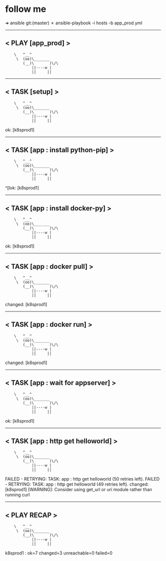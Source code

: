 # follow me

➜  ansible git:(master) ✗ ansible-playbook -i hosts -b app_prod.yml
 _________________
< PLAY [app_prod] >
 -----------------
        \   ^__^
         \  (oo)\_______
            (__)\       )\/\
                ||----w |
                ||     ||

 ______________
< TASK [setup] >
 --------------
        \   ^__^
         \  (oo)\_______
            (__)\       )\/\
                ||----w |
                ||     ||

ok: [k8sprod1]
 _________________________________
< TASK [app : install python-pip] >
 ---------------------------------
        \   ^__^
         \  (oo)\_______
            (__)\       )\/\
                ||----w |
                ||     ||

^[lok: [k8sprod1]
 ________________________________
< TASK [app : install docker-py] >
 --------------------------------
        \   ^__^
         \  (oo)\_______
            (__)\       )\/\
                ||----w |
                ||     ||

ok: [k8sprod1]
 __________________________
< TASK [app : docker pull] >
 --------------------------
        \   ^__^
         \  (oo)\_______
            (__)\       )\/\
                ||----w |
                ||     ||

changed: [k8sprod1]
 _________________________
< TASK [app : docker run] >
 -------------------------
        \   ^__^
         \  (oo)\_______
            (__)\       )\/\
                ||----w |
                ||     ||

changed: [k8sprod1]
 _________________________________
< TASK [app : wait for appserver] >
 ---------------------------------
        \   ^__^
         \  (oo)\_______
            (__)\       )\/\
                ||----w |
                ||     ||

ok: [k8sprod1]
 __________________________________
< TASK [app : http get helloworld] >
 ----------------------------------
        \   ^__^
         \  (oo)\_______
            (__)\       )\/\
                ||----w |
                ||     ||

FAILED - RETRYING: TASK: app : http get helloworld (50 retries left).
FAILED - RETRYING: TASK: app : http get helloworld (49 retries left).
changed: [k8sprod1]
 [WARNING]: Consider using get_url or uri module rather than running curl

 ____________
< PLAY RECAP >
 ------------
        \   ^__^
         \  (oo)\_______
            (__)\       )\/\
                ||----w |
                ||     ||

k8sprod1                   : ok=7    changed=3    unreachable=0    failed=0

